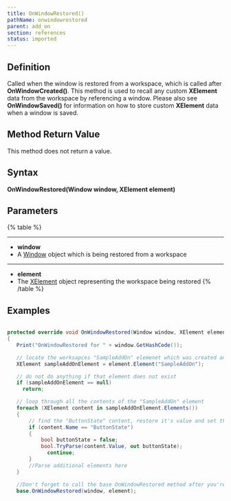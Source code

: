 ```yaml
---
title: OnWindowRestored()
pathName: onwindowrestored
parent: add_on
section: references
status: imported
---
```


## Definition

Called when the window is restored from a workspace, which is called after **OnWindowCreated()**. This method is used to recall any custom **XElement** data from the workspace by referencing a window. Please also see **OnWindowSaved()** for information on how to store custom **XElement** data when a window is saved.

## Method Return Value

This method does not return a value.

## Syntax

**OnWindowRestored(Window window, XElement element)**

## Parameters

{% table %}

---

* **window**
* A [Window](window) object which is being restored from a workspace

---

* **element**
* The [XElement](xelement) object representing the workspace being restored
{% /table %}

## Examples

```csharp

protected override void OnWindowRestored(Window window, XElement element)
{
   Print("OnWindowRestored for " + window.GetHashCode());

   // locate the worksapces "SampleAddOn" elemenet which was created and saved earlier using the OnWindowSaved() method
   XElement sampleAddOnElement = element.Element("SampleAddOn");

   // do not do anything if that element does not exist
   if (sampleAddOnElement == null)
     return;

   // loop through all the contents of the "SampleAddOn" element
   foreach (XElement content in sampleAddOnElement.Elements())
   {
       // find the "ButtonState" content, restore it's value and set that as our tracked buttonState
       if (content.Name == "ButtonState")
       {
           bool buttonState = false;
           bool.TryParse(content.Value, out buttonState);
             continue;
       }
       //Parse additional elements here
   }

   //Don't forget to call the base OnWindowRestored method after you're done.
   base.OnWindowRestored(window, element);
```
